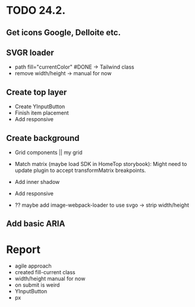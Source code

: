 # TODO 24.2.

## Get icons Google, Delloite etc.

## SVGR loader

- path fill="currentColor" #DONE -> Tailwind class
- remove width/height -> manual for now

## Create top layer

- Create YInputButton
- Finish item placement
- Add responsive

## Create background

- Grid components || my grid
- Match matrix (maybe load SDK in HomeTop storybook): Might need to update plugin to accept transformMatrix breakpoints.
- Add inner shadow
- Add responsive

- ?? maybe add image-webpack-loader to use svgo -> strip width/height

## Add basic ARIA

# Report

- agile approach
- created fill-current class
- width/height manual for now
- on submit is weird
- YInputButton
- px

